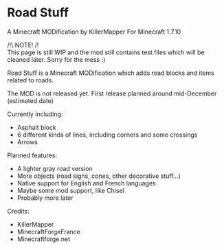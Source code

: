 # Road Stuff
A Minecraft MODification by KillerMapper
For Minecraft 1.7.10

/!\ NOTE! /!\
This page is still WIP and the mod still contains test files which will be cleaned later. Sorry for the mess :)

Road Stuff is a Minecraft MODification which adds road blocks and items related to roads.

The MOD is not released yet. First release planned around mid-December (estimated date)

Currently including:
- Asphalt block
- 6 different kinds of lines, including corners and some crossings
- Arrows

Planned features:
- A lighter gray road version
- More objects (road signs, cones, other decorative stuff...)
- Native support for English and French languages
- Maybe some mod support, like Chisel
- Probably more later

Credits:

- KillerMapper
- MinecraftForgeFrance
- Minecraftforge.net
